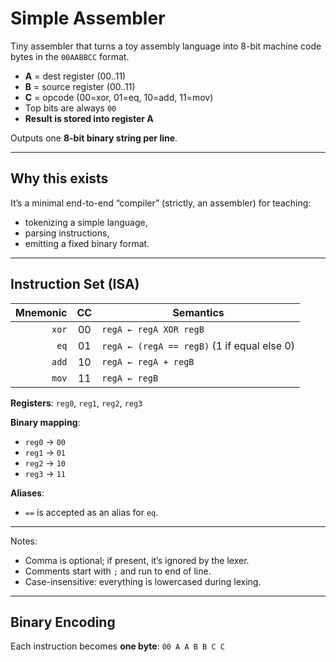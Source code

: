 # Simple Assembler

Tiny assembler that turns a toy assembly language into 8-bit machine code bytes in the `00AABBCC` format.

- **A** = dest register (00..11)
- **B** = source register (00..11)
- **C** = opcode (00=xor, 01=eq, 10=add, 11=mov)
- Top bits are always `00`
- **Result is stored into register A**

Outputs one **8-bit binary string per line**.

---

## Why this exists

It’s a minimal end-to-end “compiler” (strictly, an assembler) for teaching:
- tokenizing a simple language,
- parsing instructions,
- emitting a fixed binary format.

---

## Instruction Set (ISA)

| Mnemonic | CC | Semantics                                 |
|---------:|:--:|--------------------------------------------|
| `xor`    | 00 | `regA ← regA XOR regB`                    |
| `eq`     | 01 | `regA ← (regA == regB)` (1 if equal else 0) |
| `add`    | 10 | `regA ← regA + regB`                      |
| `mov`    | 11 | `regA ← regB`                             |

**Registers**: `reg0`, `reg1`, `reg2`, `reg3`

**Binary mapping**:
- `reg0` → `00`
- `reg1` → `01`
- `reg2` → `10`
- `reg3` → `11`

**Aliases**:
- `==` is accepted as an alias for `eq`.

---

Notes:
- Comma is optional; if present, it’s ignored by the lexer.
- Comments start with `;` and run to end of line.
- Case-insensitive: everything is lowercased during lexing.

---

## Binary Encoding

Each instruction becomes **one byte**: `00 A A B B C C`



